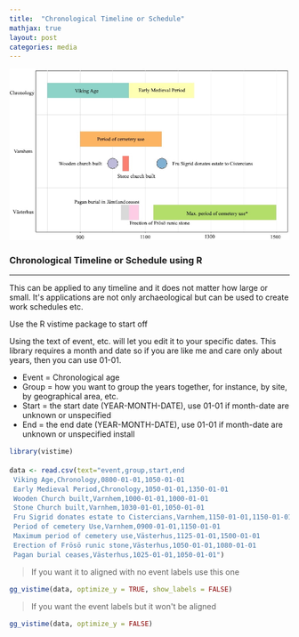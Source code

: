 ```yaml
---
title:  "Chronological Timeline or Schedule"
mathjax: true
layout: post
categories: media
---
```


![Timeline of two Viking age sites](/assets/Images/Rplot01n1.jpg)
### Chronological Timeline or Schedule using R
---

This can be applied to any timeline and it does not matter how large or small. It's applications are not only archaeological but can be used to create work schedules etc. 


Use the R vistime package to start off

Using the text of event, etc. will let you edit it to your specific dates. This library requires a month and date so if you are like me and care only about years, then you can use 01-01. 

- Event = Chronological age 
- Group = how you want to group the years together, for instance, by site, by geographical area, etc.
- Start = the start date (YEAR-MONTH-DATE), use 01-01 if month-date are unknown or unspecified
- End = the end date (YEAR-MONTH-DATE), use 01-01 if month-date are unknown or unspecified
install

```r
library(vistime) 

data <- read.csv(text="event,group,start,end
 Viking Age,Chronology,0800-01-01,1050-01-01
 Early Medieval Period,Chronology,1050-01-01,1350-01-01
 Wooden Church built,Varnhem,1000-01-01,1000-01-01
 Stone Church built,Varnhem,1030-01-01,1050-01-01
 Fru Sigrid donates estate to Cistercians,Varnhem,1150-01-01,1150-01-01
 Period of cemetery Use,Varnhem,0900-01-01,1150-01-01
 Maximum period of cemetery use,Västerhus,1125-01-01,1500-01-01
 Erection of Frösö runic stone,Västerhus,1050-01-01,1080-01-01
 Pagan burial ceases,Västerhus,1025-01-01,1050-01-01")
```
>If you want it to aligned with no event labels use this one

```r
gg_vistime(data, optimize_y = TRUE, show_labels = FALSE) 
```
>If you want the event labels but it won't be aligned

```r
gg_vistime(data, optimize_y = FALSE)
```